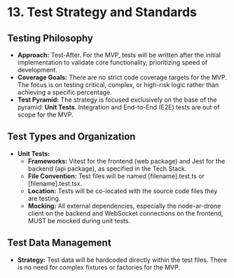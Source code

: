 # **13\. Test Strategy and Standards**

## **Testing Philosophy**

* **Approach:** Test-After. For the MVP, tests will be written after the initial implementation to validate core functionality, prioritizing speed of development.  
* **Coverage Goals:** There are no strict code coverage targets for the MVP. The focus is on testing critical, complex, or high-risk logic rather than achieving a specific percentage.  
* **Test Pyramid:** The strategy is focused exclusively on the base of the pyramid: **Unit Tests**. Integration and End-to-End (E2E) tests are out of scope for the MVP.

## **Test Types and Organization**

* **Unit Tests:**  
  * **Frameworks:** Vitest for the frontend (web package) and Jest for the backend (api package), as specified in the Tech Stack.  
  * **File Convention:** Test files will be named \[filename\].test.ts or \[filename\].test.tsx.  
  * **Location:** Tests will be co-located with the source code files they are testing.  
  * **Mocking:** All external dependencies, especially the node-ar-drone client on the backend and WebSocket connections on the frontend, MUST be mocked during unit tests.

## **Test Data Management**

* **Strategy:** Test data will be hardcoded directly within the test files. There is no need for complex fixtures or factories for the MVP.
